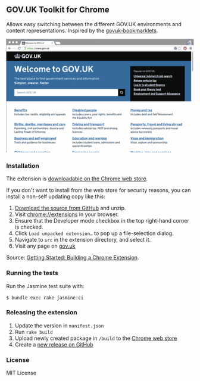 ## GOV.UK Toolkit for Chrome

Allows easy switching between the different GOV.UK environments and content representations. Inspired by the [govuk-bookmarklets](https://github.com/dsingleton/govuk-bookmarklets).

![Screenshot](docs/screenshots.gif)

### Installation

The extension is [downloadable on the Chrome web store](https://chrome.google.com/webstore/detail/govuk-toolkit/dclfaikcemljbaoagjnedmlppnbiljen).

If you don't want to install from the web store for security reasons, you can install a non-self updating copy like this:

1. [Download the source from GitHub](https://github.com/tijmenb/govuk-toolkit-chrome/archive/master.zip) and unzip.
2. Visit [chrome://extensions](chrome://extensions) in your browser.
3. Ensure that the Developer mode checkbox in the top right-hand corner is checked.
4. Click `Load unpacked extension…` to pop up a file-selection dialog.
5. Navigate to `src` in the extension directory, and select it.
6. Visit any page on [gov.uk](https://gov.uk)

Source: [Getting Started: Building a Chrome Extension](https://developer.chrome.com/extensions/getstarted#unpacked).

### Running the tests

Run the Jasmine test suite with:

```
$ bundle exec rake jasmine:ci
```

### Releasing the extension

1. Update the version in `manifest.json`
2. Run `rake build`
3. Upload newly created package in `/build` to the [Chrome web store](https://chrome.google.com/webstore/developer/edit/dclfaikcemljbaoagjnedmlppnbiljen)
4. Create a [new release on GitHub](https://github.com/alphagov/govuk-toolkit-chrome/releases/new)

### License

MIT License
